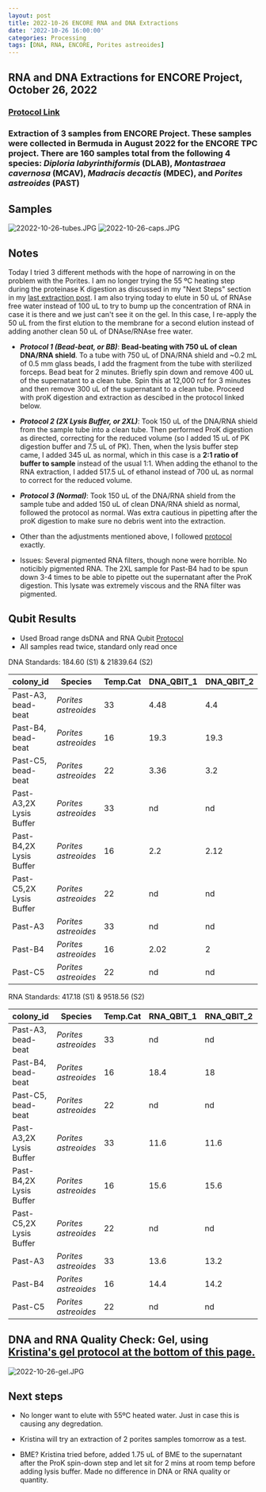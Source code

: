 ```yaml
---
layout: post
title: 2022-10-26 ENCORE RNA and DNA Extractions
date: '2022-10-26 16:00:00'
categories: Processing
tags: [DNA, RNA, ENCORE, Porites astreoides]
---
```


## RNA and DNA Extractions for ENCORE Project, October 26, 2022

### [Protocol Link](https://zdellaert.github.io/ZD_Putnam_Lab_Notebook/Protocols_Zymo_Quick_DNA_RNA_Miniprep_Plus/)

### Extraction of 3 samples from ENCORE Project. These samples were collected in Bermuda in August 2022 for the ENCORE TPC project. There are 160 samples total from the following 4 species: *Diploria labyrinthiformis* (DLAB), *Montastraea cavernosa* (MCAV), *Madracis decactis* (MDEC), and *Porites astreoides* (PAST)

## Samples

![22022-10-26-tubes.JPG](https://github.com/zdellaert/ZD_Putnam_Lab_Notebook/blob/master/images/samples/2022-10-26-tubes.JPG?raw=true)
![2022-10-26-caps.JPG](https://github.com/zdellaert/ZD_Putnam_Lab_Notebook/blob/master/images/samples/2022-10-26-caps.JPG?raw=true)

## Notes

Today I tried 3 different methods with the hope of narrowing in on the problem with the Porites. I am no longer trying the 55 ºC heating step during the proteinase K digestion as discussed in my "Next Steps" section in my [last extraction post](https://zdellaert.github.io/ZD_Putnam_Lab_Notebook/ENCORE-RNA-DNA-Extractions-2022-10-24/). I am also trying today to elute in 50 uL of RNAse free water instead of 100 uL to try to bump up the concentration of RNA in case it is there and we just can't see it on the gel. In this case, I re-apply the 50 uL from the first elution to the membrane for a second elution instead of adding another clean 50 uL of DNAse/RNAse free water.

- ***Protocol 1 (Bead-beat, or BB)***: **Bead-beating with 750 uL of clean DNA/RNA shield**. To a tube with 750 uL of DNA/RNA shield and ~0.2 mL of 0.5 mm glass beads, I add the fragment from the tube with sterilized forceps. Bead beat for 2 minutes. Briefly spin down and remove 400 uL of the supernatant to a clean tube. Spin this at 12,000 rcf for 3 minutes and then remove 300 uL of the supernatant to a clean tube. Proceed with proK digestion and extraction as descibed in the protocol linked below.

- ***Protocol 2 (2X Lysis Buffer, or 2XL)***: Took 150 uL of the DNA/RNA shield from the sample tube into a clean tube. Then performed ProK digestion as directed, correcting for the reduced volume (so I added 15 uL of PK digestion buffer and 7.5 uL of PK). Then, when the lysis buffer step came, I added 345 uL as normal, which in this case is a **2:1 ratio of buffer to sample** instead of the usual 1:1. When adding the ethanol to the RNA extraction, I added 517.5 uL of ethanol instead of 700 uL as normal to correct for the reduced volume.

- ***Protocol 3 (Normal)***: Took 150 uL of the DNA/RNA shield from the sample tube and added 150 uL of clean DNA/RNA shield as normal, followed the protocol as normal. Was extra cautious in pipetting after the proK digestion to make sure no debris went into the extraction.

- Other than the adjustments mentioned above, I followed [protocol](https://zdellaert.github.io/ZD_Putnam_Lab_Notebook/Protocols_Zymo_Quick_DNA_RNA_Miniprep_Plus/) exactly.

- Issues: Several pigmented RNA filters, though none were horrible. No noticibly pigmented RNA. The 2XL sample for Past-B4 had to be spun down 3-4 times to be able to pipette out the supernatant after the ProK digestion. This lysate was extremely viscous and the RNA filter was pigmented.

## Qubit Results

- Used Broad range dsDNA and RNA Qubit [Protocol](https://zdellaert.github.io/ZD_Putnam_Lab_Notebook/Qubit-Protocol/)
- All samples read twice, standard only read once

 DNA Standards: 184.60 (S1) & 21839.64 (S2)

| colony_id | Species              | Temp.Cat | DNA_QBIT_1 | DNA_QBIT_2 | DNA_QBIT_AVG |
|-----------|----------------------|----------|------------|------------|--------------|
| Past-A3, bead-beat   | *Porites astreoides* | 33       | 4.48       | 4.4        | 4.44         |
| Past-B4, bead-beat   | *Porites astreoides* | 16       | 19.3       | 19.3       | 19.3         |
| Past-C5, bead-beat   | *Porites astreoides* | 22       | 3.36       | 3.2        | 3.28         |
| Past-A3,2X Lysis Buffer   | *Porites astreoides* | 33       | nd         | nd         | 0            |
| Past-B4,2X Lysis Buffer   | *Porites astreoides* | 16       | 2.2        | 2.12       | 2.16         |
| Past-C5,2X Lysis Buffer   | *Porites astreoides* | 22       | nd         | nd         | 0            |
| Past-A3   | *Porites astreoides* | 33       | nd         | nd         | 0            |
| Past-B4   | *Porites astreoides* | 16       | 2.02       | 2          | 2.01         |
| Past-C5   | *Porites astreoides* | 22       | nd         | nd         | 0            |

RNA Standards: 417.18 (S1) & 9518.56 (S2)

| colony_id | Species              | Temp.Cat | RNA_QBIT_1 | RNA_QBIT_2 | RNA_QBIT_AVG |
|-----------|----------------------|----------|------------|------------|--------------|
| Past-A3, bead-beat   | *Porites astreoides* | 33       | nd         | nd         | 0            |
| Past-B4, bead-beat   | *Porites astreoides* | 16       | 18.4       | 18         | 18.2         |
| Past-C5, bead-beat   | *Porites astreoides* | 22       | nd         | nd         | 0            |
| Past-A3,2X Lysis Buffer   | *Porites astreoides* | 33       | 11.6       | 11.6       | 11.6         |
| Past-B4,2X Lysis Buffer   | *Porites astreoides* | 16       | 15.6       | 15.6       | 15.6         |
| Past-C5,2X Lysis Buffer   | *Porites astreoides* | 22       | nd         | nd         | 0            |
| Past-A3   | *Porites astreoides* | 33       | 13.6       | 13.2       | 13.4         |
| Past-B4   | *Porites astreoides* | 16       | 14.4       | 14.2       | 14.3         |
| Past-C5   | *Porites astreoides* | 22       | nd         | nd         | 0            |

## DNA and RNA Quality Check: Gel, using [Kristina's gel protocol at the bottom of this page.](https://zdellaert.github.io/ZD_Putnam_Lab_Notebook/Protocols_Zymo_Quick_DNA_RNA_Miniprep_Plus/)

![2022-10-26-gel.JPG](https://github.com/zdellaert/ZD_Putnam_Lab_Notebook/blob/master/images/gels/2022-10-26-gel.JPG?raw=true)

## Next steps

- No longer want to elute with 55ºC heated water. Just in case this is causing any degredation.

- Kristina will try an extraction of 2 porites samples tomorrow as a test.

- BME? Kristina tried before, added 1.75 uL of BME to the supernatant after the ProK spin-down step and let sit for 2 mins at room temp before adding lysis buffer. Made no difference in DNA or RNA quality or quantity.
